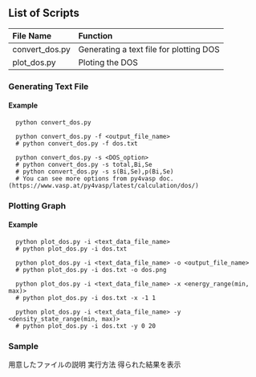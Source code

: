 ## List of Scripts

| File Name            | Function                                                               |
| :------------------- | :--------------------------------------------------------------------- |
| convert_dos.py       | Generating a text file for plotting DOS                                |
| plot_dos.py          | Ploting the DOS                                                        |

### Generating Text File

#### Example

```shell
  python convert_dos.py

  python convert_dos.py -f <output_file_name>
  # python convert_dos.py -f dos.txt

  python convert_dos.py -s <DOS_option>
  # python convert_dos.py -s total,Bi,Se
  # python convert_dos.py -s s(Bi,Se),p(Bi,Se)
  # You can see more options from py4vasp doc. (https://www.vasp.at/py4vasp/latest/calculation/dos/)
```

### Plotting Graph

#### Example

```shell
  python plot_dos.py -i <text_data_file_name>
  # python plot_dos.py -i dos.txt

  python plot_dos.py -i <text_data_file_name> -o <output_file_name>
  # python plot_dos.py -i dos.txt -o dos.png

  python plot_dos.py -i <text_data_file_name> -x <energy_range(min, max)>
  # python plot_dos.py -i dos.txt -x -1 1

  python plot_dos.py -i <text_data_file_name> -y <density_state_range(min, max)>
  # python plot_dos.py -i dos.txt -y 0 20
```

### Sample

用意したファイルの説明
実行方法
得られた結果を表示
